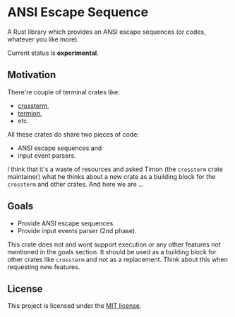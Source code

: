 # ANSI Escape Sequence

A Rust library which provides an ANSI escape sequences (or codes, whatever you like more).

Current status is **experimental**.

## Motivation

There're couple of terminal crates like:

* [crossterm](https://github.com/crossterm-rs/crossterm),
* [termion](https://github.com/redox-os/termion),
* etc.

All these crates do share two pieces of code:

* ANSI escape sequences and
* input event parsers.

I think that it's a waste of resources and asked Timon (the `crossterm` crate maintainer) what he thinks
about a new crate as a building block for the `crossterm` and other crates. And here we
are ...

## Goals

* Provide ANSI escape sequences.
* Provide input events parser (2nd phase).

This crate does not and wont support execution or any other features not mentioned in
the goals section. It should be used as a building block for other crates like `crossterm` and
not as a replacement. Think about this when requesting new features.

## License

This project is licensed under the [MIT license](./LICENSE).
